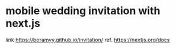 # mobile wedding invitation with next.js

link https://boramyy.github.io/invitation/
ref. https://nextjs.org/docs
